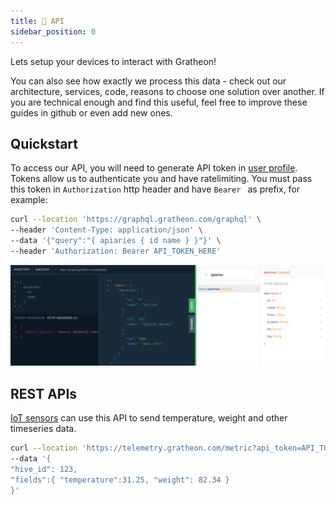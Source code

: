 ```yaml
---
title: 🔗 API
sidebar_position: 0
---
```

Lets setup your devices to interact with Gratheon!

You can also see how exactly we process this data - check out our architecture, services, code, reasons to choose one solution over another. If you are technical enough and find this useful, feel free to improve these guides in github or even add new ones.

## Quickstart
To access our API, you will need to generate API token in [user profile](https://app.gratheon.com/account). Tokens allow us to authenticate you and have ratelimiting. You must pass this token in `Authorization` http header and have `Bearer ` as prefix, for example:

```bash
curl --location 'https://graphql.gratheon.com/graphql' \
--header 'Content-Type: application/json' \
--data '{"query":"{ apiaries { id name } }"}' \
--header 'Authorization: Bearer API_TOKEN_HERE'
```

![](img/Screenshot%202024-12-08%20at%2001.01.08.png)


## REST APIs

[IoT sensors](beehive-sensors/beehive-sensors.md) can use this API to send temperature, weight and other timeseries data.

```bash
curl --location 'https://telemetry.gratheon.com/metric?api_token=API_TOKEN' \
--data '{
"hive_id": 123,
"fields":{ "temperature":31.25, "weight": 82.34 }
}'
```